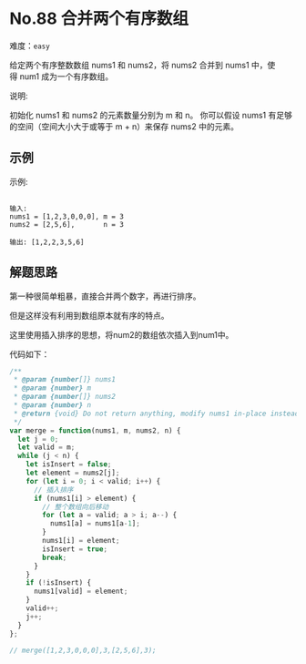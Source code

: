 # No.88 合并两个有序数组

难度：`easy`

给定两个有序整数数组 nums1 和 nums2，将 nums2 合并到 nums1 中，使得 num1 成为一个有序数组。


说明:

初始化 nums1 和 nums2 的元素数量分别为 m 和 n。
你可以假设 nums1 有足够的空间（空间大小大于或等于 m + n）来保存 nums2 中的元素。

## 示例

示例:

```

输入:
nums1 = [1,2,3,0,0,0], m = 3
nums2 = [2,5,6],       n = 3

输出: [1,2,2,3,5,6]

```

## 解题思路

第一种很简单粗暴，直接合并两个数字，再进行排序。

但是这样没有利用到数组原本就有序的特点。

这里使用插入排序的思想，将num2的数组依次插入到num1中。

代码如下：

```javascript
/**
 * @param {number[]} nums1
 * @param {number} m
 * @param {number[]} nums2
 * @param {number} n
 * @return {void} Do not return anything, modify nums1 in-place instead.
 */
var merge = function(nums1, m, nums2, n) {
  let j = 0;
  let valid = m;
  while (j < n) {
    let isInsert = false;
    let element = nums2[j];
    for (let i = 0; i < valid; i++) {
      // 插入排序
      if (nums1[i] > element) {
        // 整个数组向后移动
        for (let a = valid; a > i; a--) {
          nums1[a] = nums1[a-1];
        }
        nums1[i] = element;
        isInsert = true;
        break;
      }
    }
    if (!isInsert) {
      nums1[valid] = element;
    }
    valid++;
    j++;
  }  
};

// merge([1,2,3,0,0,0],3,[2,5,6],3);

```
